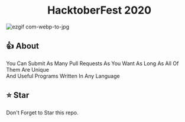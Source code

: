 <h1 align="center">HacktoberFest 2020</h1>

![ezgif com-webp-to-jpg](https://user-images.githubusercontent.com/40224985/97133116-eaea5800-176e-11eb-9f4d-132ad1c11d9f.jpg)

## :thumbsup: About 
You Can Submit As Many Pull Requests As You Want As Long As All Of Them Are Unique <br/>And Useful 
Programs Written In Any Language 

## :star: Star
Don't Forget to Star this repo.
